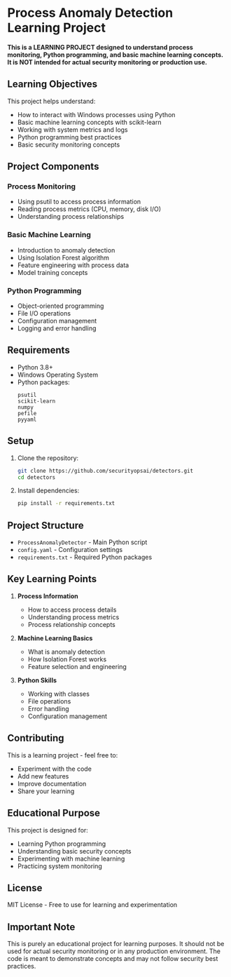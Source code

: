 # Process Anomaly Detection Learning Project

**This is a LEARNING PROJECT designed to understand process monitoring, Python programming, and basic machine learning concepts. It is NOT intended for actual security monitoring or production use.**

## Learning Objectives

This project helps understand:
- How to interact with Windows processes using Python
- Basic machine learning concepts with scikit-learn
- Working with system metrics and logs
- Python programming best practices
- Basic security monitoring concepts

## Project Components

### Process Monitoring
- Using psutil to access process information
- Reading process metrics (CPU, memory, disk I/O)
- Understanding process relationships

### Basic Machine Learning
- Introduction to anomaly detection
- Using Isolation Forest algorithm
- Feature engineering with process data
- Model training concepts

### Python Programming
- Object-oriented programming
- File I/O operations
- Configuration management
- Logging and error handling

## Requirements

- Python 3.8+
- Windows Operating System
- Python packages:
  ```
  psutil
  scikit-learn
  numpy
  pefile
  pyyaml
  ```

## Setup

1. Clone the repository:
   ```bash
   git clone https://github.com/securityopsai/detectors.git
   cd detectors
   ```

2. Install dependencies:
   ```bash
   pip install -r requirements.txt
   ```

## Project Structure

- `ProcessAnomalyDetector` - Main Python script
- `config.yaml` - Configuration settings
- `requirements.txt` - Required Python packages

## Key Learning Points

1. **Process Information**
   - How to access process details
   - Understanding process metrics
   - Process relationship concepts

2. **Machine Learning Basics**
   - What is anomaly detection
   - How Isolation Forest works
   - Feature selection and engineering

3. **Python Skills**
   - Working with classes
   - File operations
   - Error handling
   - Configuration management

## Contributing

This is a learning project - feel free to:
- Experiment with the code
- Add new features
- Improve documentation
- Share your learning

## Educational Purpose

This project is designed for:
- Learning Python programming
- Understanding basic security concepts
- Experimenting with machine learning
- Practicing system monitoring

## License

MIT License - Free to use for learning and experimentation

## Important Note

This is purely an educational project for learning purposes. It should not be used for actual security monitoring or in any production environment. The code is meant to demonstrate concepts and may not follow security best practices.
